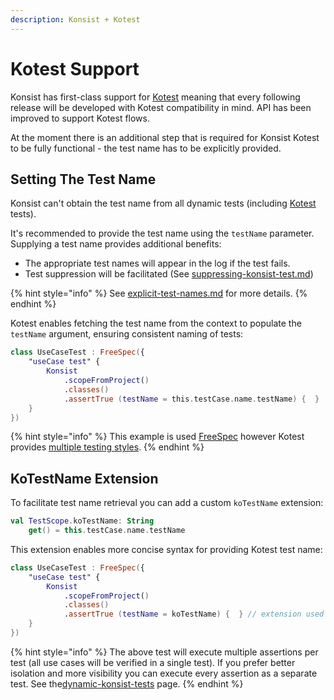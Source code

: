 ```yaml
---
description: Konsist + Kotest
---
```


# Kotest Support

Konsist has first-class support for [Kotest](https://kotest.io/) meaning that every following release will be developed with Kotest compatibility in mind. API has been improved to support Kotest flows.

At the moment there is an additional step that is required for Konsist Kotest to be fully functional - the test name has to be explicitly provided.

## Setting The Test Name

Konsist can't obtain the test name from all dynamic tests (including [Kotest](https://kotest.io/) tests).

It's recommended to provide the test name using the `testName` parameter. Supplying a test name provides additional benefits:

* The appropriate test names will appear in the log if the test fails.
* Test suppression will be facilitated (See [suppressing-konsist-test.md](../writing-tests/suppressing-konsist-test.md "mention"))

{% hint style="info" %}
See [explicit-test-names.md](../advanced/dynamic-konsist-tests/explicit-test-names.md "mention") for more details.
{% endhint %}

Kotest enables fetching the test name from the context to populate the `testName` argument, ensuring consistent naming of tests:

```kotlin
class UseCaseTest : FreeSpec({
    "useCase test" {
        Konsist
            .scopeFromProject()
            .classes()
            .assertTrue (testName = this.testCase.name.testName) {  }
    }
})
```

{% hint style="info" %}
This example is used [FreeSpec](https://kotest.io/docs/framework/testing-styles.html#free-spec) however Kotest provides [multiple testing styles](https://kotest.io/docs/framework/testing-styles.html).
{% endhint %}

## KoTestName Extension

To facilitate test name retrieval you can add a custom `koTestName` extension:

```kotlin
val TestScope.koTestName: String
    get() = this.testCase.name.testName
```

This extension enables more concise syntax for providing Kotest test name:

```kotlin
class UseCaseTest : FreeSpec({
    "useCase test" {
        Konsist
            .scopeFromProject()
            .classes()
            .assertTrue (testName = koTestName) {  } // extension used
    }
})
```

{% hint style="info" %}
The above test will execute multiple assertions per test (all use cases will be verified in a single test). If you prefer better isolation and more visibility you can execute every assertion as a separate test. See the[dynamic-konsist-tests](../advanced/dynamic-konsist-tests/ "mention") page.
{% endhint %}
